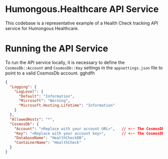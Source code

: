 # Humongous.Healthcare API Service

This codebase is a representative example of a Health Check tracking API service for Humongous Healthcare.

# Running the API Service

To run the API service locally, it is necessary to define the `CosmosDb::Account` and `CosmosDb::Key` settings in the `appsettings.json` file to point to a valid CosmosDb account.
gghdfh

```json
{
  "Logging": {
    "LogLevel": {
      "Default": "Information",
      "Microsoft": "Warning",
      "Microsoft.Hosting.Lifetime": "Information"
    }
  },
  "AllowedHosts": "*",
  "CosmosDb": {
    "Account": "<Replace with your account URL>",   // <-- The CosmosDb Account
    "Key": "<Replace with your account key>",       // <-- The CosmosDb Access Key
    "DatabaseName": "HealthCheckDB",
    "ContainerName": "HealthCheck"
  }
}
```
